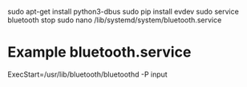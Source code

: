 sudo apt-get install python3-dbus
sudo pip install evdev
sudo service bluetooth stop
sudo nano /lib/systemd/system/bluetooth.service

# Example bluetooth.service
ExecStart=/usr/lib/bluetooth/bluetoothd -P input